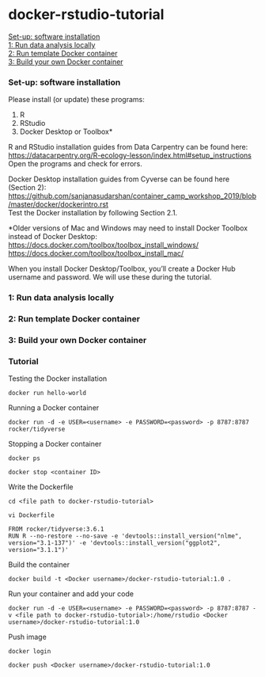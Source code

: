 # docker-rstudio-tutorial

[Set-up: software installation](#setup)  
[1: Run data analysis locally](#local)  
[2: Run template Docker container](#template)  
[3: Build your own Docker container](#build)
 
### Set-up: software installation <a name="setup"></a>

Please install (or update) these programs:  
1.	R  
2.	RStudio  
3.	Docker Desktop or Toolbox*  

R and RStudio installation guides from Data Carpentry can be found here: https://datacarpentry.org/R-ecology-lesson/index.html#setup_instructions  
Open the programs and check for errors.  

Docker Desktop installation guides from Cyverse can be found here (Section 2): https://github.com/sanjanasudarshan/container_camp_workshop_2019/blob/master/docker/dockerintro.rst  
Test the Docker installation by following Section 2.1.  

*Older versions of Mac and Windows may need to install Docker Toolbox instead of Docker Desktop:  
https://docs.docker.com/toolbox/toolbox_install_windows/  
https://docs.docker.com/toolbox/toolbox_install_mac/  
 
When you install Docker Desktop/Toolbox, you’ll create a Docker Hub username and password. We will use these during the tutorial.

### 1: Run data analysis locally <a name="local"></a>

### 2: Run template Docker container <a name="template"></a>

### 3: Build your own Docker container <a name="build"></a>

### Tutorial 

Testing the Docker installation
```
docker run hello-world
```
Running a Docker container
```
docker run -d -e USER=<username> -e PASSWORD=<password> -p 8787:8787 rocker/tidyverse
```
Stopping a Docker container
```
docker ps
```
```
docker stop <container ID>
```
Write the Dockerfile
```
cd <file path to docker-rstudio-tutorial>
```
```
vi Dockerfile
```
```
FROM rocker/tidyverse:3.6.1
RUN R --no-restore --no-save -e 'devtools::install_version("nlme", version="3.1-137")' -e 'devtools::install_version("ggplot2", version="3.1.1")'
```
Build the container
```
docker build -t <Docker username>/docker-rstudio-tutorial:1.0 .
```
Run your container and add your code
```
docker run -d -e USER=<username> -e PASSWORD=<password> -p 8787:8787 -v <file path to docker-rstudio-tutorial>:/home/rstudio <Docker username>/docker-rstudio-tutorial:1.0
```
Push image
```
docker login
```
```
docker push <Docker username>/docker-rstudio-tutorial:1.0
```

